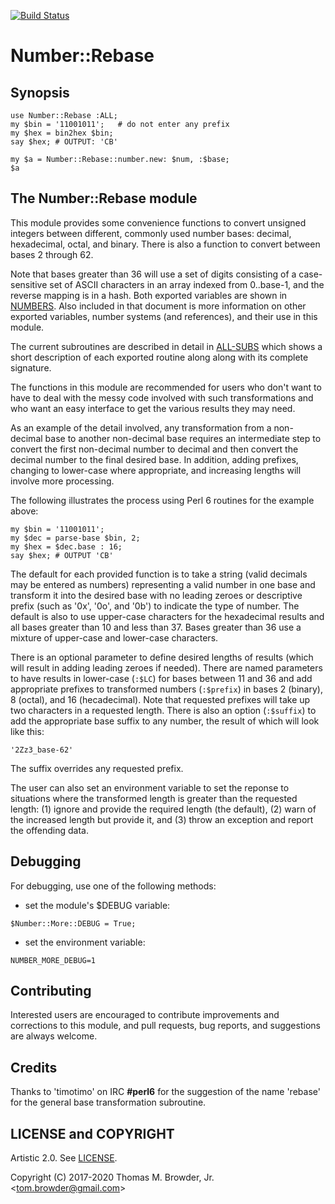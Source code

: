 [![Build Status](https://travis-ci.org/tbrowder/Number-Rebase-Raku.svg?branch=master)](https://travis-ci.org/tbrowder/Number-Rebase-Raku)

# Number::Rebase

## Synopsis

    use Number::Rebase :ALL;
    my $bin = '11001011';   # do not enter any prefix
    my $hex = bin2hex $bin;
    say $hex; # OUTPUT: 'CB'

    my $a = Number::Rebase::number.new: $num, :$base;
    $a 
## The Number::Rebase module

This module provides some convenience functions to convert unsigned
integers between different, commonly used number bases: decimal,
hexadecimal, octal, and binary. There is also a function to convert
between bases 2 through 62.

Note that bases greater than 36 will use a set of digits consisting of
a case-sensitive set of ASCII characters in an array indexed from
0..base-1, and the reverse mapping is in a hash.  Both exported
variables are shown in
[NUMBERS](https://github.com/tbrowder/Number-Rebase-Raku/blob/master/docs/NUMBERS.md).
Also included in that document is more information on other exported
variables, number systems (and references), and their use in this
module.

The current subroutines are described in detail in
[ALL-SUBS](https://github.com/tbrowder/Number-Rebase-Raku/blob/master/docs/ALL-SUBS.md)
which shows a short description of each exported routine along along
with its complete signature.

The functions in this module are recommended for users who don't want
to have to deal with the messy code involved with such transformations
and who want an easy interface to get the various results they may
need.

As an example of the detail involved, any transformation from a
non-decimal base to another non-decimal base requires an intermediate
step to convert the first non-decimal number to decimal and then
convert the decimal number to the final desired base.  In addition,
adding prefixes, changing to lower-case where appropriate, and
increasing lengths will involve more processing.

The following illustrates the process using Perl 6 routines for the
example above:

    my $bin = '11001011';
    my $dec = parse-base $bin, 2;
    my $hex = $dec.base : 16;
    say $hex; # OUTPUT 'CB'

The default for each provided function is to take a string (valid
decimals may be entered as numbers) representing a valid number in one
base and transform it into the desired base with no leading zeroes or
descriptive prefix (such as '0x', '0o', and '0b') to indicate the type
of number.  The default is also to use upper-case characters for the
hexadecimal results and all bases greater than 10 and less than 37.
Bases greater than 36 use a mixture of upper-case and lower-case
characters.

There is an optional parameter to define desired lengths of results
(which will result in adding leading zeroes if needed).  There are
named parameters to have results in lower-case (`:$LC`) for bases
between 11 and 36 and add appropriate prefixes to transformed numbers
(`:$prefix`) in bases 2 (binary), 8 (octal), and 16 (hecadecimal).
Note that requested prefixes will take up two characters in a
requested length.  There is also an option (`:$suffix`) to add the
appropriate base suffix to any number, the result of which will look
like this:

    '2Zz3_base-62'

The suffix overrides any requested prefix.

The user can also set an environment variable to set the reponse to
situations where the transformed length is greater than the requested
length: (1) ignore and provide the required length (the default), (2)
warn of the increased length but provide it, and (3) throw an
exception and report the offending data.

## Debugging

For debugging, use one of the following methods:

- set the module's $DEBUG variable:

```Perl6
$Number::More::DEBUG = True;
```

- set the environment variable:

```Perl6
NUMBER_MORE_DEBUG=1
```

## Contributing

Interested users are encouraged to contribute improvements and
corrections to this module, and pull requests, bug reports, and
suggestions are always welcome.

## Credits

Thanks to 'timotimo' on IRC **\#perl6** for the suggestion of the name
'rebase' for the general base transformation subroutine.

## LICENSE and COPYRIGHT

Artistic 2.0. See [LICENSE](./LICENSE).

Copyright (C) 2017-2020 Thomas M. Browder, Jr. <<tom.browder@gmail.com>>
